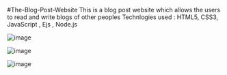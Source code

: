 #The-Blog-Post-Website
This is a blog post website which allows the users to read and write blogs of other peoples
Technlogies used :
HTML5, CSS3, JavaScript , Ejs , Node.js

![image](https://user-images.githubusercontent.com/83506458/180842454-1ef32963-2e9d-4173-818d-e04d29330705.png)

![image](https://user-images.githubusercontent.com/83506458/180842497-02a6191e-6d28-449a-bf48-8d1b09cb667f.png)

![image](https://user-images.githubusercontent.com/83506458/180842587-8d9acc33-3fe8-40f1-8f6a-1481c855977a.png)

